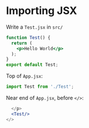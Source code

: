 # Importing JSX

Write a `Test.jsx` in `src/`
```jsx
function Test() { 
  return (
    <p>Hello World</p>
  );
}
export default Test;
```
Top of `App.jsx`:
```js
import Test from './Test';
```

Near end of `App.jsx`, before `</>`:

```jsx
  </p>
  <Test/>
</>
```

